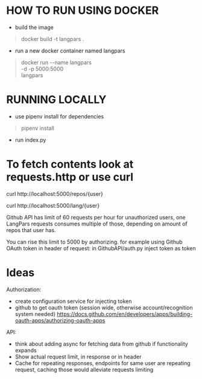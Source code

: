 # HOW TO RUN USING DOCKER

 - build the image

>docker build -t langpars .

 - run a new docker container named langpars

>docker run --name langpars \
    -d -p 5000:5000 \
    langpars

# RUNNING LOCALLY
- use pipenv install for dependencies

>pipenv install
- run index.py


# To fetch contents look at requests.http or use curl
curl http://localhost:5000/repos/{user}

curl http://localhost:5000/lang/{user}

Github API has limit of 60 requests per hour for unauthorized users, 
one LangPars requests consumes multiple of those, 
depending on amount of repos that user has.

You can rise this limit to 5000 by authorizing.
for example using Github OAuth token in header of request:
in GithubAPI/auth.py inject token as token

# Ideas

Authorization:
- create configuration service for injecting token
- github to get oauth token (session wide, otherwise account/recognition system needed) https://docs.github.com/en/developers/apps/building-oauth-apps/authorizing-oauth-apps 

API:
- think about adding async for fetching data from github if functionality expands
- Show actual request limit, in response or in header
- Cache for repeating responses, endpoints for same user are repeating request, caching those would alleviate requests limiting